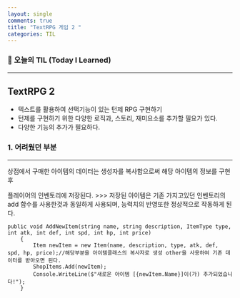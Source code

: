 ```yaml
---
layout: single
comments: true
title: "TextRPG 게임 2 "
categories: TIL
---
```






### 📆 오늘의 TIL (Today I Learned)

---

## TextRPG 2

- 텍스트를 활용하여 선택기능이 있는 턴제 RPG 구현하기
- 턴제를 구현하기 위한 다양한 로직과, 스토리, 재미요소를 추가할 필요가 있다.
- 다양한 기능의 추가가 필요하다.





### **1. 어려웠던 부분**

---

상점에서 구매한 아이템의 데이터는 생성자를 복사함으로써 해당 아이템의 정보를 구현 후 

플레이어의 인벤토리에 저장된다. >>> 저장된 아이템은 기존 가지고있던 인벤토리의 add 함수를 사용한것과 동일하게 사용되며, 능력치의 반영또한 정상적으로 작동하게 된다.



```
public void AddNewItem(string name, string description, ItemType type, int atk, int def, int spd, int hp, int price)
    {
        Item newItem = new Item(name, description, type, atk, def, spd, hp, price);//해당부분을 아이템클래스의 복사자로 생성 other을 사용하여 기존 데이터를 받아오면 된다.
        ShopItems.Add(newItem);
        Console.WriteLine($"새로운 아이템 [{newItem.Name}]이(가) 추가되었습니다!");
    }
```

